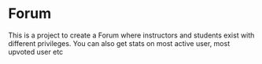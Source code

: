 # Forum
This is a project to create a Forum where instructors and students exist with different privileges. You can also get stats on most active user, most upvoted user etc
